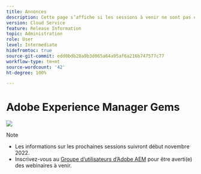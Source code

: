 ```yaml
---
title: Annonces
description: Cette page s’affiche si les sessions à venir ne sont pas encore définies.
version: Cloud Service
feature: Release Information
topic: Administration
role: User
level: Intermediate
hidefromtoc: true
source-git-commit: edd0bdb28a9b3d065a64a95af6a216b747577c77
workflow-type: tm+mt
source-wordcount: '42'
ht-degree: 100%

---
```


# Adobe Experience Manager Gems

![](assets/ADX_Gems.png)

>[!NOTE]
>
>* Les informations sur les prochaines sessions suivront début novembre 2022.
>* Inscrivez-vous au [Groupe d’utilisateurs d’Adobe AEM](https://aem-augs.adobe.com/) pour être averti(e) des webinaires à venir.

